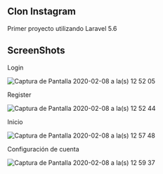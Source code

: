 
## Clon Instagram

Primer proyecto utilizando Laravel 5.6


## ScreenShots

Login

![Captura de Pantalla 2020-02-08 a la(s) 12 52 05](https://user-images.githubusercontent.com/58574070/74088155-d398fc80-4a71-11ea-9f81-1336a48ed14c.png)

Register

![Captura de Pantalla 2020-02-08 a la(s) 12 52 44](https://user-images.githubusercontent.com/58574070/74088167-e7dcf980-4a71-11ea-8f90-5ddc699c8aa1.png)


Inicio

![Captura de Pantalla 2020-02-08 a la(s) 12 57 48](https://user-images.githubusercontent.com/58574070/74088229-9da84800-4a72-11ea-9b6d-02c1782c32f3.png)

Configuración de cuenta

![Captura de Pantalla 2020-02-08 a la(s) 12 59 37](https://user-images.githubusercontent.com/58574070/74088262-fa0b6780-4a72-11ea-9c4e-40155aca9682.png)





